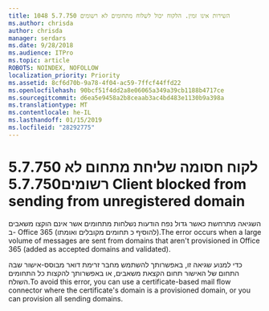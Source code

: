 ```yaml
---
title: 1048 5.7.750 השירות אינו זמין. הלקוח יכול לשלוח מתחומים לא רשומים
ms.author: chrisda
author: chrisda
manager: serdars
ms.date: 9/28/2018
ms.audience: ITPro
ms.topic: article
ROBOTS: NOINDEX, NOFOLLOW
localization_priority: Priority
ms.assetid: 8cf6d70b-9a78-4f04-ac59-7ffcf44ffd22
ms.openlocfilehash: 90bcf51f4dd2a8e06065a349a39cb1188b4717ce
ms.sourcegitcommit: d6ea5e9458a2b8ceaab3ac4bd483e1130b9a398a
ms.translationtype: MT
ms.contentlocale: he-IL
ms.lasthandoff: 01/15/2019
ms.locfileid: "28292775"
---
```

# <a name="57750-client-blocked-from-sending-from-unregistered-domain"></a><span data-ttu-id="cb18a-103">5.7.750 לקוח חסומה שליחת מתחום לא רשומים</span><span class="sxs-lookup"><span data-stu-id="cb18a-103">5.7.750 Client blocked from sending from unregistered domain</span></span>

<span data-ttu-id="cb18a-104">השגיאה מתרחשת כאשר גדול נפח הודעות נשלחות מתחומים אשר אינם הוקצו משאבים ב- Office 365 (להוסיף כ תחומים מקובלים ואומתו).</span><span class="sxs-lookup"><span data-stu-id="cb18a-104">The error occurs when a large volume of messages are sent from domains that aren't provisioned in Office 365 (added as accepted domains and validated).</span></span>
  
<span data-ttu-id="cb18a-105">כדי למנוע שגיאה זו, באפשרותך להשתמש מחבר זרימת דואר מבוסס-אישור שבה התחום של האישור תחום הקצאת משאבים, או באפשרותך להקצות כל התחומים השולח.</span><span class="sxs-lookup"><span data-stu-id="cb18a-105">To avoid this error, you can use a certificate-based mail flow connector where the certificate's domain is a provisioned domain, or you can provision all sending domains.</span></span>
  

